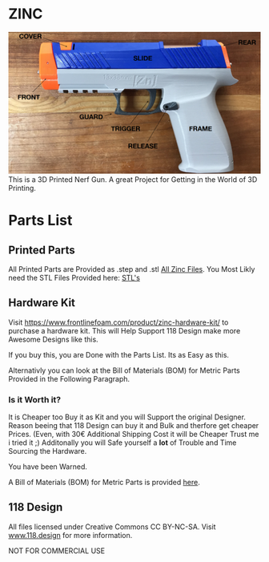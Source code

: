 # ZINC

![](assets/Part_Names.png)
This is a 3D Printed Nerf Gun.
A great Project for Getting in the World of 3D Printing.

# Parts List

## Printed Parts
All Printed Parts are Provided as .step and .stl [All Zinc Files](Zinc_Files/Current/).
You Most Likly need the STL Files Provided here: [STL's](Zinc_Files/Current/STL/)

## Hardware Kit
Visit https://www.frontlinefoam.com/product/zinc-hardware-kit/ to purchase a hardware kit. 
This will Help Support 118 Design make more Awesome Designs like this.

If you buy this, you are Done with the Parts List.
Its as Easy as this.

Alternativly you can look at the Bill of Materials (BOM) for Metric Parts Provided in the Following Paragraph.

### Is it Worth it?
It is Cheaper too Buy it as Kit and you will Support the original Designer.
Reason beeing that 118 Design can buy it and Bulk and therfore get cheaper Prices.
(Even, with 30€ Additional Shipping Cost it will be Cheaper Trust me i tried it ;)
Additonally you will Safe yourself a **lot** of Trouble and Time Sourcing the Hardware.

You have been Warned.

A Bill of Materials (BOM) for Metric Parts is provided [here](BOM_Metric.md).

## 118 Design
All files licensed under Creative Commons CC BY-NC-SA.
Visit www.118.design for more information.

NOT FOR COMMERCIAL USE
